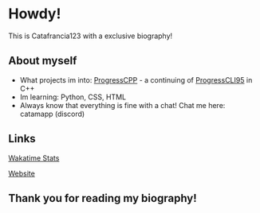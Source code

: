 # Howdy!
This is Catafrancia123 with a exclusive biography!

## About myself

- What projects im into: [ProgressCPP](https://github.com/Catafrancia123/progresscpp) - a continuing of [ProgressCLI95](https://github.com/Delta-Code-Repository/ProgressCLI95) in C++
- Im learning: Python, CSS, HTML
- Always know that everything is fine with a chat! Chat me here: catamapp (discord)

## Links
[Wakatime Stats](https://wakatime.com/@catafranc123)

[Website](https://catafrancia123.github.io/catamapp-website/)

## Thank you for reading my biography!
